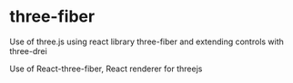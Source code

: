 # three-fiber
Use of three.js using react library three-fiber and extending controls with three-drei


Use of React-three-fiber, React renderer for threejs
